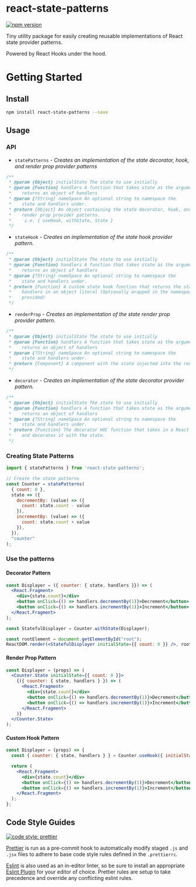 # react-state-patterns
[![npm version](https://badge.fury.io/js/react-state-patterns.svg)](https://badge.fury.io/js/react-state-patterns)

Tiny utility package for easily creating reusable implementations of React state provider patterns.

Powered by React Hooks under the hood.

# Getting Started

## Install
```bash
npm install react-state-patterns --save
```

## Usage

### API
+ `statePatterns` - _Creates an implementation of the state decorator, hook, and render prop provider patterns_
```javascript
/**
 * @param {Object} initialState The state to use initially
 * @param {Function} handlers A function that takes state as the argument and
 *    returns an object of handlers
 * @param {?String} nameSpace An optional string to namespace the
 *    state and handlers under.
 * @return {Object} An object containing the state decorator, hook, and
 *    render prop provider patterns.
 *     i.e. { useHook, withState, State }
 */
```
+ `stateHook` - _Creates an implementation of the state hook provider pattern._
```javascript
/**
 * @param {Object} initialState The state to use initially
 * @param {Function} handlers A function that takes state as the argument and
 *    returns an object of handlers
 * @param {?String} nameSpace An optional string to namespace the
 *    state and handlers under.
 * @return {Function} A custom state hook function that returns the state and
 *    handlers in an object literal (Optionally wrapped in the namespace if
 *    provided)
 */
```
+ `renderProp` - _Creates an implementation of the state render prop provider pattern._
```javascript
/**
 * @param {Object} initialState The state to use initially
 * @param {Function} handlers A function that takes state as the argument and
 *    returns an object of handlers
 * @param {?String} nameSpace An optional string to namespace the
 *    state and handlers under.
 * @return {Component} A component with the state injected into the render prop.
 */
```
+ `decorator` -  _Creates an implementation of the state decorator provider pattern._
```javascript
/**
 * @param {Object} initialState The state to use initially
 * @param {Function} handlers A function that takes state as the argument and
 *    returns an object of handlers
 * @param {?String} nameSpace An optional string to namespace the
 *    state and handlers under.
 * @return {Function} The decorator HOC function that takes in a React Component
 *    and decorates it with the state.
 */
```

### Creating State Patterns
```jsx
import { statePatterns } from 'react-state-patterns';

// Create the state patterns
const Counter = statePatterns(
  { count: 0 },
  state => ({
    decrementBy: (value) => ({
      count: state.count - value
    }),
    incrementBy: (value) => ({
      count: state.count + value
    }),
  }),
  "counter"
);
```

### Use the patterns

#### Decorator Pattern
```jsx
const Displayer = ({ counter: { state, handlers }}) => (
  <React.Fragment>
    <div>{state.count}</div>
    <button onClick={() => handlers.decrementBy(1)}>Decrement</button>
    <button onClick={() => handlers.incrementBy(1)}>Increment</button>
  </React.Fragment>
);

const StatefulDisplayer = Counter.withState(Displayer);

const rootElement = document.getElementById("root");
ReactDOM.render(<StatefulDisplayer initialState={{ count: 0 }} />, rootElement);
```

#### Render Prop Pattern
```jsx
const Displayer = (props) => (
  <Counter.State initialState={{ count: 0 }}>
    {({ counter: { state, handlers } }) => (
      <React.Fragment>
        <div>{state.count}</div>
        <button onClick={() => handlers.decrementBy(1)}>Decrement</button>
        <button onClick={() => handlers.incrementBy(1)}>Increment</button>
      </React.Fragment>
    )}
  </Counter.State>
);
```

#### Custom Hook Pattern
```jsx
const Displayer = (props) => {
  const { counter: { state, handlers } } = Counter.useHook({ initialState: { count: 0 } });

  return (
    <React.Fragment>
      <div>{state.count}</div>
      <button onClick={() => handlers.decrementBy(1)}>Decrement</button>
      <button onClick={() => handlers.incrementBy(1)}>Increment</button>
    </React.Fragment>
  );
};
```

## Code Style Guides
[![code style: prettier](https://img.shields.io/badge/code_style-prettier-ff69b4.svg?style=flat-square)](https://github.com/prettier/prettier)

[Prettier](https://prettier.io/) is run as a pre-commit hook to automatically
modify staged `.js` and `.jsx` files to adhere to base code style rules defined in the `.prettierrc`.

[Eslint](https://eslint.org/) is also used as an in-editor linter, so be sure to install
an appropriate [Eslint Plugin](https://eslint.org/docs/3.0.0/user-guide/integrations#editors) for your editor of choice.
Prettier rules are setup to take precedence and override any conflicting eslint rules.

